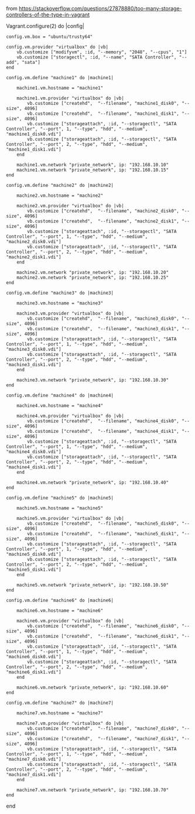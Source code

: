 from https://stackoverflow.com/questions/27878880/too-many-storage-controllers-of-the-type-in-vagrant

Vagrant.configure(2) do |config|

    config.vm.box = "ubuntu/trusty64"

    config.vm.provider "virtualbox" do |vb|
        vb.customize ["modifyvm", :id, "--memory", "2048", "--cpus", "1"]
        vb.customize ["storagectl", :id, "--name", "SATA Controller", "--add", "sata"]
    end

    config.vm.define "machine1" do |machine1|

        machine1.vm.hostname = "machine1"

        machine1.vm.provider "virtualbox" do |vb|
            vb.customize ["createhd",  "--filename", "machine1_disk0", "--size", 4096]
            vb.customize ["createhd",  "--filename", "machine1_disk1", "--size", 4096]
            vb.customize ["storageattach", :id, "--storagectl", "SATA Controller", "--port", 1, "--type", "hdd", "--medium", "machine1_disk0.vdi"]
            vb.customize ["storageattach", :id, "--storagectl", "SATA Controller", "--port", 2, "--type", "hdd", "--medium", "machine1_disk1.vdi"]
        end

        machine1.vm.network "private_network", ip: "192.168.10.10"
        machine1.vm.network "private_network", ip: "192.168.10.15"
    end

    config.vm.define "machine2" do |machine2|

        machine2.vm.hostname = "machine2"

        machine2.vm.provider "virtualbox" do |vb|
            vb.customize ["createhd",  "--filename", "machine2_disk0", "--size", 4096]
            vb.customize ["createhd",  "--filename", "machine2_disk1", "--size", 4096]
            vb.customize ["storageattach", :id, "--storagectl", "SATA Controller", "--port", 1, "--type", "hdd", "--medium", "machine2_disk0.vdi"]
            vb.customize ["storageattach", :id, "--storagectl", "SATA Controller", "--port", 2, "--type", "hdd", "--medium", "machine2_disk1.vdi"]
        end

        machine2.vm.network "private_network", ip: "192.168.10.20"
        machine2.vm.network "private_network", ip: "192.168.10.25"
    end

    config.vm.define "machine3" do |machine3|

        machine3.vm.hostname = "machine3"

        machine3.vm.provider "virtualbox" do |vb|
            vb.customize ["createhd",  "--filename", "machine3_disk0", "--size", 4096]
            vb.customize ["createhd",  "--filename", "machine3_disk1", "--size", 4096]
            vb.customize ["storageattach", :id, "--storagectl", "SATA Controller", "--port", 1, "--type", "hdd", "--medium", "machine3_disk0.vdi"]
            vb.customize ["storageattach", :id, "--storagectl", "SATA Controller", "--port", 2, "--type", "hdd", "--medium", "machine3_disk1.vdi"]
        end

        machine3.vm.network "private_network", ip: "192.168.10.30"
    end

    config.vm.define "machine4" do |machine4|

        machine4.vm.hostname = "machine4"

        machine4.vm.provider "virtualbox" do |vb|
            vb.customize ["createhd",  "--filename", "machine4_disk0", "--size", 4096]
            vb.customize ["createhd",  "--filename", "machine4_disk1", "--size", 4096]
            vb.customize ["storageattach", :id, "--storagectl", "SATA Controller", "--port", 1, "--type", "hdd", "--medium", "machine4_disk0.vdi"]
            vb.customize ["storageattach", :id, "--storagectl", "SATA Controller", "--port", 2, "--type", "hdd", "--medium", "machine4_disk1.vdi"]
        end

        machine4.vm.network "private_network", ip: "192.168.10.40"
    end

    config.vm.define "machine5" do |machine5|

        machine5.vm.hostname = "machine5"

        machine5.vm.provider "virtualbox" do |vb|
            vb.customize ["createhd",  "--filename", "machine5_disk0", "--size", 4096]
            vb.customize ["createhd",  "--filename", "machine5_disk1", "--size", 4096]
            vb.customize ["storageattach", :id, "--storagectl", "SATA Controller", "--port", 1, "--type", "hdd", "--medium", "machine5_disk0.vdi"]
            vb.customize ["storageattach", :id, "--storagectl", "SATA Controller", "--port", 2, "--type", "hdd", "--medium", "machine5_disk1.vdi"]
        end

        machine5.vm.network "private_network", ip: "192.168.10.50"
    end

    config.vm.define "machine6" do |machine6|

        machine6.vm.hostname = "machine6"

        machine6.vm.provider "virtualbox" do |vb|
            vb.customize ["createhd",  "--filename", "machine6_disk0", "--size", 4096]
            vb.customize ["createhd",  "--filename", "machine6_disk1", "--size", 4096]
            vb.customize ["storageattach", :id, "--storagectl", "SATA Controller", "--port", 1, "--type", "hdd", "--medium", "machine6_disk0.vdi"]
            vb.customize ["storageattach", :id, "--storagectl", "SATA Controller", "--port", 2, "--type", "hdd", "--medium", "machine6_disk1.vdi"]
        end

        machine6.vm.network "private_network", ip: "192.168.10.60"
    end

    config.vm.define "machine7" do |machine7|

        machine7.vm.hostname = "machine7"

        machine7.vm.provider "virtualbox" do |vb|
            vb.customize ["createhd",  "--filename", "machine7_disk0", "--size", 4096]
            vb.customize ["createhd",  "--filename", "machine7_disk1", "--size", 4096]
            vb.customize ["storageattach", :id, "--storagectl", "SATA Controller", "--port", 1, "--type", "hdd", "--medium", "machine7_disk0.vdi"]
            vb.customize ["storageattach", :id, "--storagectl", "SATA Controller", "--port", 2, "--type", "hdd", "--medium", "machine7_disk1.vdi"]
        end

        machine7.vm.network "private_network", ip: "192.168.10.70"
    end

end
